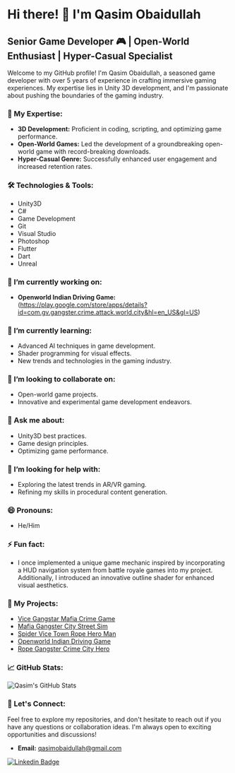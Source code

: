 
<!--
**qasimobaidullah/qasimobaidullah** is a ✨ _special_ ✨ repository because its `README.md` (this file) appears on your GitHub profile.

Here are some ideas to get you started:

- 🔭 I’m currently working on ...
- 🌱 I’m currently learning ...
- 👯 I’m looking to collaborate on ...
- 🤔 I’m looking for help with ...
- 💬 Ask me about ...
- 📫 How to reach me: ...
- 😄 Pronouns: ...
- ⚡ Fun fact: ...
-->
# Hi there! 👋 I'm Qasim Obaidullah

## Senior Game Developer 🎮 | Open-World Enthusiast | Hyper-Casual Specialist

Welcome to my GitHub profile! I'm Qasim Obaidullah, a seasoned game developer with over 5 years of experience in crafting immersive gaming experiences. My expertise lies in Unity 3D development, and I'm passionate about pushing the boundaries of the gaming industry.

### 🚀 My Expertise:

- **3D Development:** Proficient in coding, scripting, and optimizing game performance.
- **Open-World Games:** Led the development of a groundbreaking open-world game with record-breaking downloads.
- **Hyper-Casual Genre:** Successfully enhanced user engagement and increased retention rates.

### 🛠️ Technologies & Tools:

- Unity3D
- C#
- Game Development
- Git
- Visual Studio
- Photoshop
- Flutter
- Dart
- Unreal

### 🔭 I’m currently working on:

- **Openworld Indian Driving Game:** (https://play.google.com/store/apps/details?id=com.gv.gangster.crime.attack.world.city&hl=en_US&gl=US)


### 🌱 I’m currently learning:

- Advanced AI techniques in game development.
- Shader programming for visual effects.
- New trends and technologies in the gaming industry.

### 👯 I’m looking to collaborate on:

- Open-world game projects.
- Innovative and experimental game development endeavors.

### 💬 Ask me about:

- Unity3D best practices.
- Game design principles.
- Optimizing game performance.

### 🤔 I’m looking for help with:

- Exploring the latest trends in AR/VR gaming.
- Refining my skills in procedural content generation.

### 😄 Pronouns:

- He/Him

### ⚡ Fun fact:

- I once implemented a unique game mechanic inspired by incorporating a HUD navigation system from battle royale games into my project. Additionally, I introduced an innovative outline shader for enhanced visual aesthetics.


### 📂 My Projects:

- [Vice Gangstar Mafia Crime Game](https://play.google.com/store/apps/details?id=com.dg.grand.cargo.helicopter.robot.transformation.games)
- [Mafia Gangster City Street Sim](https://play.google.com/store/apps/details?id=com.gangster.vegas.crime.city.hero.war)
- [Spider Vice Town Rope Hero Man](https://play.google.com/store/apps/details?id=com.pg.spider.hero.man.grand.auto.gangster.theft.crime.games)
- [Openworld Indian Driving Game](https://play.google.com/store/apps/details?id=com.openworld.indiandriving.bikes)
- [Rope Gangster Crime City Hero](https://play.google.com/store/apps/details?id=com.gv.gangster.crime.attack.world.city)

### 📈 GitHub Stats:

![Qasim's GitHub Stats](https://github-readme-stats.vercel.app/api?username=qasimobaidullah&show_icons=true&theme=radical)

### 🤝 Let's Connect:

Feel free to explore my repositories, and don't hesitate to reach out if you have any questions or collaboration ideas. I'm always open to exciting opportunities and discussions!

- **Email:** [qasimobaidullah@gmail.com](mailto:qasimobaidullah@gmail.com)

[![Linkedin Badge](https://img.shields.io/badge/-Qasim_Obaidullah-blue?style=flat-square&logo=Linkedin&logoColor=white&link=https://www.linkedin.com/in/qasimobaidullah/)](https://www.linkedin.com/in/qasimobaidullah/)
